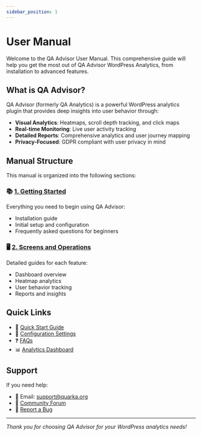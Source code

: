 ```yaml
---
sidebar_position: 1
---
```


# User Manual

Welcome to the QA Advisor User Manual. This comprehensive guide will help you get the most out of QA Advisor WordPress Analytics, from installation to advanced features.

## What is QA Advisor?

QA Advisor (formerly QA Analytics) is a powerful WordPress analytics plugin that provides deep insights into user behavior through:

- **Visual Analytics**: Heatmaps, scroll depth tracking, and click maps
- **Real-time Monitoring**: Live user activity tracking
- **Detailed Reports**: Comprehensive analytics and user journey mapping
- **Privacy-Focused**: GDPR compliant with user privacy in mind

## Manual Structure

This manual is organized into the following sections:

### 📚 [1. Getting Started](/docs/user-manual/getting-started)
Everything you need to begin using QA Advisor:
- Installation guide
- Initial setup and configuration
- Frequently asked questions for beginners

### 🖥️ [2. Screens and Operations](/docs/user-manual/screens-and-operations)
Detailed guides for each feature:
- Dashboard overview
- Heatmap analytics
- User behavior tracking
- Reports and insights

## Quick Links

- 🚀 [Quick Start Guide](/docs/user-manual/getting-started/installation)
- 🔧 [Configuration Settings](/docs/user-manual/getting-started/initial-setup)
- ❓ [FAQs](/docs/user-manual/getting-started/faqs)
- 📊 [Analytics Dashboard](/docs/user-manual/screens-and-operations/dashboard)

## Support

If you need help:
- 📧 Email: support@quarka.org
- 💬 [Community Forum](#)
- 🐛 [Report a Bug](https://github.com/qa-advisor/issues)

---

*Thank you for choosing QA Advisor for your WordPress analytics needs!*
